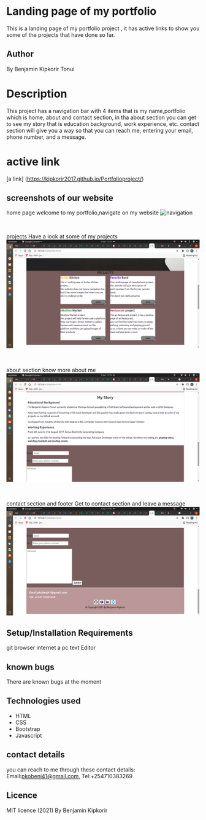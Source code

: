# Landing page of my portfolio
This is a landing page of my portfolio project , it has active links to show you some of the projects that have done so far.
## Author
By Benjamin Kipkorir Tonui
# Description
This project has a navigation bar with 4 items that is my name,portfolio which is home, about and contact section, in tha about section you can get to see my story that is education background, work experience, etc.
contact section will give you a  way so that you can reach me, entering your email, phone number, and a message.
# active link 
[a link] (https://kipkorir2017.github.io/Portfolioproject/)
## screenshots of our website
home page
welcome to my portfolio,navigate on my website
<image src="./assets/images/navigation.png" alt="navigation">
<p>&nbsp;</p>
projects
Have a look at some of my projects
<img src="./assets/images/project.png" alt="projects">
<p>&nbsp;</p>
about section
know more about me
<img src="./assets/images/about.png" alt="about">
<p>&nbsp;</p>
contact section and footer
Get to contact section and leave a message
<img src="./assets/images/contact.png" alt="contact page">

## Setup/Installation Requirements
git 
browser
internet
a pc
text Editor
## known bugs
There are known bugs at the moment
## Technologies used
* HTML
* CSS
* Bootstrap
* Javascript
## contact details
you can reach to me through these contact details: Email:pkobenj41@gmail.com, Tel:+254710383269
## Licence
MIT licence (2021) By Benjamin Kipkorir


